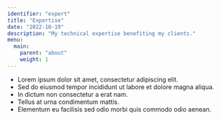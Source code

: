 ```yaml
---
identifier: "expert"
title: "Expertise"
date: "2022-10-19"
description: "My technical expertise benefiting my clients."
menu:
  main:
    parent: "about"
    weight: 1
---
```


* Lorem ipsum dolor sit amet, consectetur adipiscing elit.
* Sed do eiusmod tempor incididunt ut labore et dolore magna aliqua.
* In dictum non consectetur a erat nam.
* Tellus at urna condimentum mattis.
* Elementum eu facilisis sed odio morbi quis commodo odio aenean.
